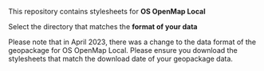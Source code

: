 This repository contains stylesheets for **OS OpenMap Local**

Select the directory that matches the **format of your data**

Please note that in April 2023, there was a change to the data format of the geopackage for OS OpenMap Local. Please ensure you download the stylesheets that match the download date of your geopackage data.
